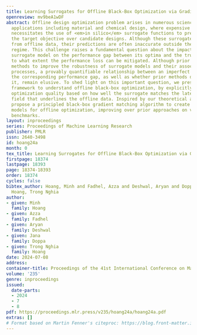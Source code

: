 ```yaml
---
title: Learning Surrogates for Offline Black-Box Optimization via Gradient Matching
openreview: mv9beA1wDF
abstract: Offline design optimization problem arises in numerous science and engineering
  applications including material and chemical design, where expensive online experimentation
  necessitates the use of <em>in silico</em> surrogate functions to predict and maximize
  the target objective over candidate designs. Although these surrogates can be learned
  from offline data, their predictions are often inaccurate outside the offline data
  regime. This challenge raises a fundamental question about the impact of imperfect
  surrogate model on the performance gap between its optima and the true optima, and
  to what extent the performance loss can be mitigated. Although prior work developed
  methods to improve the robustness of surrogate models and their associated optimization
  processes, a provably quantifiable relationship between an imperfect surrogate and
  the corresponding performance gap, as well as whether prior methods directly address
  it, remain elusive. To shed light on this important question, we present a theoretical
  framework to understand offline black-box optimization, by explicitly bounding the
  optimization quality based on how well the surrogate matches the latent gradient
  field that underlines the offline data. Inspired by our theoretical analysis, we
  propose a principled black-box gradient matching algorithm to create effective surrogate
  models for offline optimization, improving over prior approaches on various real-world
  benchmarks.
layout: inproceedings
series: Proceedings of Machine Learning Research
publisher: PMLR
issn: 2640-3498
id: hoang24a
month: 0
tex_title: Learning Surrogates for Offline Black-Box Optimization via Gradient Matching
firstpage: 18374
lastpage: 18393
page: 18374-18393
order: 18374
cycles: false
bibtex_author: Hoang, Minh and Fadhel, Azza and Deshwal, Aryan and Doppa, Jana and
  Hoang, Trong Nghia
author:
- given: Minh
  family: Hoang
- given: Azza
  family: Fadhel
- given: Aryan
  family: Deshwal
- given: Jana
  family: Doppa
- given: Trong Nghia
  family: Hoang
date: 2024-07-08
address:
container-title: Proceedings of the 41st International Conference on Machine Learning
volume: '235'
genre: inproceedings
issued:
  date-parts:
  - 2024
  - 7
  - 8
pdf: https://proceedings.mlr.press/v235/hoang24a/hoang24a.pdf
extras: []
# Format based on Martin Fenner's citeproc: https://blog.front-matter.io/posts/citeproc-yaml-for-bibliographies/
---
```

